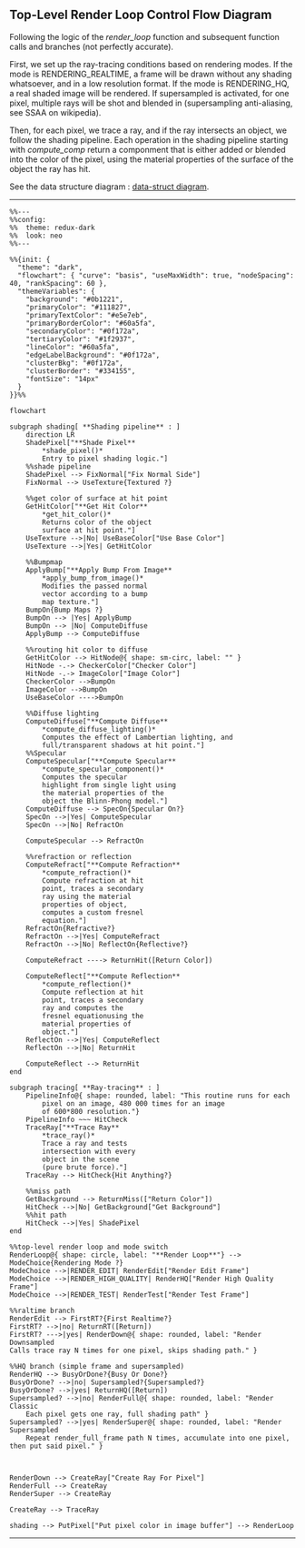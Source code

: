 ## Top-Level Render Loop Control Flow Diagram

Following the logic of the *render_loop* function and subsequent function calls and branches (not perfectly accurate).

First, we set up the ray-tracing conditions based on rendering modes. If the mode is RENDERING_REALTIME, a frame will be drawn without any shading whatsoever, and in a low resolution format. If the mode is RENDERING_HQ, a real shaded image will be rendered. If supersampled is activated, for one pixel, multiple rays will be shot and blended in (supersampling anti-aliasing, see SSAA on wikipedia).

Then, for each pixel, we trace a ray, and if the ray intersects an object, we follow the shading pipeline. Each operation in the shading pipeline starting with *compute_comp* return a componment that is either added or blended into the color of the pixel, using the material properties of the surface of the object the ray has hit.

See the data structure diagram : [data-struct diagram](../docs/data_struct.md).

---

```mermaid
%%---
%%config:
%%  theme: redux-dark
%%  look: neo
%%---

%%{init: {
  "theme": "dark",
  "flowchart": { "curve": "basis", "useMaxWidth": true, "nodeSpacing": 40, "rankSpacing": 60 },
  "themeVariables": {
    "background": "#0b1221",
    "primaryColor": "#111827",
    "primaryTextColor": "#e5e7eb",
    "primaryBorderColor": "#60a5fa",
    "secondaryColor": "#0f172a",
    "tertiaryColor": "#1f2937",
    "lineColor": "#60a5fa",
    "edgeLabelBackground": "#0f172a",
    "clusterBkg": "#0f172a",
    "clusterBorder": "#334155",
    "fontSize": "14px"
  }
}}%%

flowchart

subgraph shading[ **Shading pipeline** : ]
    direction LR
    ShadePixel["**Shade Pixel**
        *shade_pixel()* 
        Entry to pixel shading logic."]
    %%shade pipeline
    ShadePixel --> FixNormal["Fix Normal Side"]
    FixNormal --> UseTexture{Textured ?}

    %%get color of surface at hit point
    GetHitColor["**Get Hit Color**
        *get_hit_color()* 
        Returns color of the object 
        surface at hit point."]
    UseTexture -->|No| UseBaseColor["Use Base Color"]
    UseTexture -->|Yes| GetHitColor

    %%Bumpmap
    ApplyBump["**Apply Bump From Image**
        *apply_bump_from_image()* 
        Modifies the passed normal 
        vector according to a bump 
        map texture."]
    BumpOn{Bump Maps ?}
    BumpOn --> |Yes| ApplyBump
    BumpOn --> |No| ComputeDiffuse
    ApplyBump --> ComputeDiffuse

    %%routing hit color to diffuse
    GetHitColor --> HitNode@{ shape: sm-circ, label: "" }
    HitNode -.-> CheckerColor["Checker Color"]
    HitNode -.-> ImageColor["Image Color"]
    CheckerColor -->BumpOn
    ImageColor -->BumpOn
    UseBaseColor ---->BumpOn

    %%Diffuse lighting
    ComputeDiffuse["**Compute Diffuse**
        *compute_diffuse_lighting()* 
        Computes the effect of Lambertian lighting, and
        full/transparent shadows at hit point."]
    %%Specular
    ComputeSpecular["**Compute Specular**
        *compute_specular_component()* 
        Computes the specular 
        highlight from single light using 
        the material properties of the 
        object the Blinn-Phong model."]
    ComputeDiffuse --> SpecOn{Specular On?}
    SpecOn -->|Yes| ComputeSpecular
    SpecOn -->|No| RefractOn

    ComputeSpecular --> RefractOn

    %%refraction or reflection
    ComputeRefract["**Compute Refraction**
        *compute_refraction()* 
        Compute refraction at hit
        point, traces a secondary 
        ray using the material
        properties of object, 
        computes a custom fresnel 
        equation."]
    RefractOn{Refractive?}
    RefractOn -->|Yes| ComputeRefract
    RefractOn -->|No| ReflectOn{Reflective?}

    ComputeRefract ----> ReturnHit([Return Color])

    ComputeReflect["**Compute Reflection**
        *compute_reflection()* 
        Compute reflection at hit
        point, traces a secondary 
        ray and computes the 
        fresnel equationusing the 
        material properties of 
        object."]
    ReflectOn -->|Yes| ComputeReflect
    ReflectOn -->|No| ReturnHit

    ComputeReflect --> ReturnHit
end

subgraph tracing[ **Ray-tracing** : ]
    PipelineInfo@{ shape: rounded, label: "This routine runs for each
        pixel on an image, 480 000 times for an image
        of 600*800 resolution."}
    PipelineInfo ~~~ HitCheck
    TraceRay["**Trace Ray**
        *trace_ray()* 
        Trace a ray and tests 
        intersection with every 
        object in the scene
        (pure brute force)."]
    TraceRay --> HitCheck{Hit Anything?}

    %%miss path
    GetBackground --> ReturnMiss(["Return Color"])
    HitCheck -->|No| GetBackground["Get Background"]
    %%hit path
    HitCheck -->|Yes| ShadePixel
end

%%top-level render loop and mode switch
RenderLoop@{ shape: circle, label: "**Render Loop**"} --> ModeChoice{Rendering Mode ?}
ModeChoice -->|RENDER_EDIT| RenderEdit["Render Edit Frame"]
ModeChoice -->|RENDER_HIGH_QUALITY| RenderHQ["Render High Quality Frame"]
ModeChoice -->|RENDER_TEST| RenderTest["Render Test Frame"]

%%raltime branch
RenderEdit --> FirstRT?{First Realtime?}
FirstRT? -->|no| ReturnRT([Return])
FirstRT? --->|yes| RenderDown@{ shape: rounded, label: "Render Downsampled
Calls trace ray N times for one pixel, skips shading path." }

%%HQ branch (simple frame and supersampled)
RenderHQ --> BusyOrDone?{Busy Or Done?}
BusyOrDone? -->|no| Supersampled?{Supersampled?}
BusyOrDone? -->|yes| ReturnHQ([Return])
Supersampled? -->|no| RenderFull@{ shape: rounded, label: "Render Classic
    Each pixel gets one ray, full shading path" } 
Supersampled? -->|yes| RenderSuper@{ shape: rounded, label: "Render Supersampled 
    Repeat render_full_frame path N times, accumulate into one pixel, then put said pixel." }



RenderDown --> CreateRay["Create Ray For Pixel"]
RenderFull --> CreateRay
RenderSuper --> CreateRay

CreateRay --> TraceRay

shading --> PutPixel["Put pixel color in image buffer"] --> RenderLoop
```
---